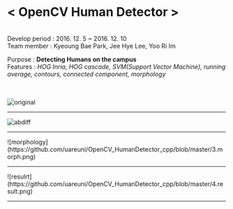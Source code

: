 <b><h1>< OpenCV Human Detector ></h1></b> 
<br/>
Develop period : 2016. 12. 5 ~ 2016. 12. 10 <br />
Team member : Kyeoung Bae Park, Jee Hye Lee, Yoo Ri Im <br />

Purpose : <b> Detecting Humans on the campus </b> <br />
Features : <i>HOG Inria, HOG cascade, SVM(Support Vector Machine), running average, contours, connected component, morphology</i> <br /><br /><br />

![original](https://github.com/uareuni/OpenCV_HumanDetector_cpp/blob/master/1.original.png)

<hr />

![abdiff](https://github.com/uareuni/OpenCV_HumanDetector_cpp/blob/master/2.abdiff.png)

<hr />
![morphology](https://github.com/uareuni/OpenCV_HumanDetector_cpp/blob/master/3.morph.png)

<hr />
![resulrt](https://github.com/uareuni/OpenCV_HumanDetector_cpp/blob/master/4.result.png)

<hr />
